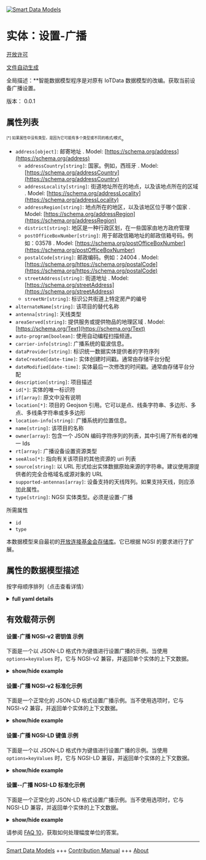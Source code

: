 <!-- 10-Header -->    
[![Smart Data Models](https://smartdatamodels.org/wp-content/uploads/2022/01/SmartDataModels_logo.png "Logo")](https://smartdatamodels.org)    
实体：设置-广播    
========<!-- /10-Header -->    
<!-- 15-License -->    
[开放许可](https://github.com/smart-data-models//dataModel.OCF/blob/master/settings-broadcasting/LICENSE.md)    
[文件自动生成](https://docs.google.com/presentation/d/e/2PACX-1vTs-Ng5dIAwkg91oTTUdt8ua7woBXhPnwavZ0FxgR8BsAI_Ek3C5q97Nd94HS8KhP-r_quD4H0fgyt3/pub?start=false&loop=false&delayms=3000#slide=id.gb715ace035_0_60)    
<!-- /15-License -->    
<!-- 20-Description -->    
全局描述：**智能数据模型程序是对原有 IoTData 数据模型的改编。获取当前设备广播设置。    
版本： 0.0.1    
<!-- /20-Description -->    
<!-- 30-PropertiesList -->    
## 属性列表    
<sup><sub>[*] 如果属性中没有类型，是因为它可能有多个类型或不同的格式/模式</sub></sup>。    
- `address[object]`: 邮寄地址  . Model: [https://schema.org/address](https://schema.org/address)	- `addressCountry[string]`: 国家。例如，西班牙  . Model: [https://schema.org/addressCountry](https://schema.org/addressCountry)    
	- `addressLocality[string]`: 街道地址所在的地点，以及该地点所在的区域  . Model: [https://schema.org/addressLocality](https://schema.org/addressLocality)    
	- `addressRegion[string]`: 地点所在的地区，以及该地区位于哪个国家  . Model: [https://schema.org/addressRegion](https://schema.org/addressRegion)    
	- `district[string]`: 地区是一种行政区划，在一些国家由地方政府管理      
	- `postOfficeBoxNumber[string]`: 用于邮政信箱地址的邮政信箱号码。例如：03578  . Model: [https://schema.org/postOfficeBoxNumber](https://schema.org/postOfficeBoxNumber)    
	- `postalCode[string]`: 邮政编码。例如：24004  . Model: [https://schema.org/https://schema.org/postalCode](https://schema.org/https://schema.org/postalCode)    
	- `streetAddress[string]`: 街道地址  . Model: [https://schema.org/streetAddress](https://schema.org/streetAddress)    
	- `streetNr[string]`: 标识公共街道上特定房产的编号      
- `alternateName[string]`: 该项目的替代名称  - `antenna[string]`: 天线类型  - `areaServed[string]`: 提供服务或提供物品的地理区域  . Model: [https://schema.org/Text](https://schema.org/Text)- `auto-program[boolean]`: 使用自动编程扫描频道。  - `carrier-info[string]`: 广播系统的载波信息。  - `dataProvider[string]`: 标识统一数据实体提供者的字符序列  - `dateCreated[date-time]`: 实体创建时间戳。通常由存储平台分配  - `dateModified[date-time]`: 实体最后一次修改的时间戳。通常由存储平台分配  - `description[string]`: 项目描述  - `id[*]`: 实体的唯一标识符  - `if[array]`: 原文中没有说明  - `location[*]`: 项目的 Geojson 引用。它可以是点、线条字符串、多边形、多点、多线条字符串或多多边形  - `location-info[string]`: 广播系统的位置信息。  - `name[string]`: 该项目的名称  - `owner[array]`: 包含一个 JSON 编码字符序列的列表，其中引用了所有者的唯一 Ids  - `rt[array]`: 广播设备设置资源类型  - `seeAlso[*]`: 指向有关该项目的其他资源的 uri 列表  - `source[string]`: 以 URL 形式给出实体数据原始来源的字符串。建议使用源提供者的完全合格域名或源对象的 URL  - `supported-antennas[array]`: 设备支持的天线阵列。如果支持天线，则应添加此属性。  - `type[string]`: NGSI 实体类型。必须是设置-广播  <!-- /30-PropertiesList -->    
<!-- 35-RequiredProperties -->    
所需属性    
- `id`  - `type`  <!-- /35-RequiredProperties -->    
<!-- 40-RequiredProperties -->    
本数据模型来自最初的[开放连接基金会存储库](https://github.com/openconnectivityfoundation/IoTDataModels)。它已根据 NGSI 的要求进行了扩展。    
<!-- /40-RequiredProperties -->    
<!-- 50-DataModelHeader -->    
## 属性的数据模型描述    
按字母顺序排列（点击查看详情）    
<!-- /50-DataModelHeader -->    
<!-- 60-ModelYaml -->    
<details><summary><strong>full yaml details</strong></summary>      
```yaml    
settings-broadcasting:      
  description: Smart Data Models Program adaptation of the original IoTData data Models. Gets current device broadcasting settings.      
  properties:      
    address:      
      description: The mailing address      
      properties:      
        addressCountry:      
          description: 'The country. For example, Spain'      
          type: string      
          x-ngsi:      
            model: https://schema.org/addressCountry      
            type: Property      
        addressLocality:      
          description: 'The locality in which the street address is, and which is in the region'      
          type: string      
          x-ngsi:      
            model: https://schema.org/addressLocality      
            type: Property      
        addressRegion:      
          description: 'The region in which the locality is, and which is in the country'      
          type: string      
          x-ngsi:      
            model: https://schema.org/addressRegion      
            type: Property      
        district:      
          description: 'A district is a type of administrative division that, in some countries, is managed by the local government'      
          type: string      
          x-ngsi:      
            type: Property      
        postOfficeBoxNumber:      
          description: 'The post office box number for PO box addresses. For example, 03578'      
          type: string      
          x-ngsi:      
            model: https://schema.org/postOfficeBoxNumber      
            type: Property      
        postalCode:      
          description: 'The postal code. For example, 24004'      
          type: string      
          x-ngsi:      
            model: https://schema.org/https://schema.org/postalCode      
            type: Property      
        streetAddress:      
          description: The street address      
          type: string      
          x-ngsi:      
            model: https://schema.org/streetAddress      
            type: Property      
        streetNr:      
          description: Number identifying a specific property on a public street      
          type: string      
          x-ngsi:      
            type: Property      
      type: object      
      x-ngsi:      
        model: https://schema.org/address      
        type: Property      
    alternateName:      
      description: An alternative name for this item      
      type: string      
      x-ngsi:      
        type: Property      
    antenna:      
      description: Type of antenna      
      type: string      
      x-ngsi:      
        type: Property      
    areaServed:      
      description: The geographic area where a service or offered item is provided      
      type: string      
      x-ngsi:      
        model: https://schema.org/Text      
        type: Property      
    auto-program:      
      description: Scan for channels using Auto Program.      
      type: boolean      
      x-ngsi:      
        type: Property      
    carrier-info:      
      description: Carrier information of the broadcast system.      
      type: string      
      x-ngsi:      
        type: Property      
    dataProvider:      
      description: A sequence of characters identifying the provider of the harmonised data entity      
      type: string      
      x-ngsi:      
        type: Property      
    dateCreated:      
      description: Entity creation timestamp. This will usually be allocated by the storage platform      
      format: date-time      
      type: string      
      x-ngsi:      
        type: Property      
    dateModified:      
      description: Timestamp of the last modification of the entity. This will usually be allocated by the storage platform      
      format: date-time      
      type: string      
      x-ngsi:      
        type: Property      
    description:      
      description: A description of this item      
      type: string      
      x-ngsi:      
        type: Property      
    id:      
      anyOf:      
        - description: Identifier format of any NGSI entity      
          maxLength: 256      
          minLength: 1      
          pattern: ^[\w\-\.\{\}\$\+\*\[\]`|~^@!,:\\]+$      
          type: string      
          x-ngsi:      
            type: Property      
        - description: Identifier format of any NGSI entity      
          format: uri      
          type: string      
          x-ngsi:      
            type: Property      
      description: Unique identifier of the entity      
      x-ngsi:      
        type: Property      
    if:      
      description: No description is available in the original      
      items:      
        enum:      
          - oic.if.rw      
          - oic.if.baseline      
        type: string      
      minItems: 2      
      readOnly: true      
      type: array      
      uniqueItems: true      
      x-ngsi:      
        type: Property      
    location:      
      description: 'Geojson reference to the item. It can be Point, LineString, Polygon, MultiPoint, MultiLineString or MultiPolygon'      
      oneOf:      
        - description: Geojson reference to the item. Point      
          properties:      
            bbox:      
              items:      
                type: number      
              minItems: 4      
              type: array      
            coordinates:      
              items:      
                type: number      
              minItems: 2      
              type: array      
            type:      
              enum:      
                - Point      
              type: string      
          required:      
            - type      
            - coordinates      
          title: GeoJSON Point      
          type: object      
          x-ngsi:      
            type: GeoProperty      
        - description: Geojson reference to the item. LineString      
          properties:      
            bbox:      
              items:      
                type: number      
              minItems: 4      
              type: array      
            coordinates:      
              items:      
                items:      
                  type: number      
                minItems: 2      
                type: array      
              minItems: 2      
              type: array      
            type:      
              enum:      
                - LineString      
              type: string      
          required:      
            - type      
            - coordinates      
          title: GeoJSON LineString      
          type: object      
          x-ngsi:      
            type: GeoProperty      
        - description: Geojson reference to the item. Polygon      
          properties:      
            bbox:      
              items:      
                type: number      
              minItems: 4      
              type: array      
            coordinates:      
              items:      
                items:      
                  items:      
                    type: number      
                  minItems: 2      
                  type: array      
                minItems: 4      
                type: array      
              type: array      
            type:      
              enum:      
                - Polygon      
              type: string      
          required:      
            - type      
            - coordinates      
          title: GeoJSON Polygon      
          type: object      
          x-ngsi:      
            type: GeoProperty      
        - description: Geojson reference to the item. MultiPoint      
          properties:      
            bbox:      
              items:      
                type: number      
              minItems: 4      
              type: array      
            coordinates:      
              items:      
                items:      
                  type: number      
                minItems: 2      
                type: array      
              type: array      
            type:      
              enum:      
                - MultiPoint      
              type: string      
          required:      
            - type      
            - coordinates      
          title: GeoJSON MultiPoint      
          type: object      
          x-ngsi:      
            type: GeoProperty      
        - description: Geojson reference to the item. MultiLineString      
          properties:      
            bbox:      
              items:      
                type: number      
              minItems: 4      
              type: array      
            coordinates:      
              items:      
                items:      
                  items:      
                    type: number      
                  minItems: 2      
                  type: array      
                minItems: 2      
                type: array      
              type: array      
            type:      
              enum:      
                - MultiLineString      
              type: string      
          required:      
            - type      
            - coordinates      
          title: GeoJSON MultiLineString      
          type: object      
          x-ngsi:      
            type: GeoProperty      
        - description: Geojson reference to the item. MultiLineString      
          properties:      
            bbox:      
              items:      
                type: number      
              minItems: 4      
              type: array      
            coordinates:      
              items:      
                items:      
                  items:      
                    items:      
                      type: number      
                    minItems: 2      
                    type: array      
                  minItems: 4      
                  type: array      
                type: array      
              type: array      
            type:      
              enum:      
                - MultiPolygon      
              type: string      
          required:      
            - type      
            - coordinates      
          title: GeoJSON MultiPolygon      
          type: object      
          x-ngsi:      
            type: GeoProperty      
      x-ngsi:      
        type: GeoProperty      
    location-info:      
      description: Location information of the broadcast system.      
      type: string      
      x-ngsi:      
        type: Property      
    name:      
      description: The name of this item      
      type: string      
      x-ngsi:      
        type: Property      
    owner:      
      description: A List containing a JSON encoded sequence of characters referencing the unique Ids of the owner(s)      
      items:      
        anyOf:      
          - description: Identifier format of any NGSI entity      
            maxLength: 256      
            minLength: 1      
            pattern: ^[\w\-\.\{\}\$\+\*\[\]`|~^@!,:\\]+$      
            type: string      
            x-ngsi:      
              type: Property      
          - description: Identifier format of any NGSI entity      
            format: uri      
            type: string      
            x-ngsi:      
              type: Property      
        description: Unique identifier of the entity      
        x-ngsi:      
          type: Property      
      type: array      
      x-ngsi:      
        type: Property      
    rt:      
      description: The Resource Type of Device Settings for broadcasting      
      items:      
        enum:      
          - oic.r.settings.broadcasting      
        type: string      
      minItems: 1      
      readOnly: true      
      type: array      
      uniqueItems: true      
      x-ngsi:      
        type: Property      
    seeAlso:      
      description: list of uri pointing to additional resources about the item      
      oneOf:      
        - items:      
            format: uri      
            type: string      
          minItems: 1      
          type: array      
        - format: uri      
          type: string      
      x-ngsi:      
        type: Property      
    source:      
      description: 'A sequence of characters giving the original source of the entity data as a URL. Recommended to be the fully qualified domain name of the source provider, or the URL to the source object'      
      type: string      
      x-ngsi:      
        type: Property      
    supported-antennas:      
      description: The array of possible antennas the device supports. This property should be added if antenna is supported.      
      items:      
        type: string      
      minItems: 1      
      readOnly: true      
      type: array      
      x-ngsi:      
        type: Property      
    type:      
      description: NGSI entity type. It has to be settings-broadcasting      
      enum:      
        - settings-broadcasting      
      type: string      
      x-ngsi:      
        type: Property      
  required:      
    - id      
    - type      
  type: object      
  x-derived-from: https://github.com/OpenInterConnect/IoTDataModels/blob/master/settings-broadcastingResURI.swagger.json      
  x-disclaimer: 'Redistribution and use in source and binary forms, with or without modification, are permitted  provided that the license conditions are met. Copyleft (c) 2022 Contributors to Smart Data Models Program'      
  x-license-url: https://github.com/smart-data-models/dataModel.OCF/blob/master/settings-broadcasting/LICENSE.md      
  x-model-schema: https://smart-data-models.github.io/dataModel.IoTDataModels/settings-broadcasting/schema.json      
  x-model-tags: OCF      
  x-version: 0.0.1      
```    
</details>      
<!-- /60-ModelYaml -->    
<!-- 70-MiddleNotes -->    
<!-- /70-MiddleNotes -->    
<!-- 80-Examples -->    
## 有效载荷示例    
#### 设置-广播 NGSI-v2 密钥值 示例    
下面是一个以 JSON-LD 格式作为键值进行设置广播的示例。当使用 `options=keyValues` 时，它与 NGSI-v2 兼容，并返回单个实体的上下文数据。    
<details><summary><strong>show/hide example</strong></summary>      
```json  
{  
  "id": "urn:ngsi-ld:settings-broadcasting:id:YWMD:14174205",  
  "dateCreated": "1981-06-24T23:59:36Z",  
  "dateModified": "1978-03-16T10:29:14Z",  
  "source": "Probably turn reach not north answer. Course occur easy give concern. Research someone lawyer situation pro",  
  "name": "Charge commercial development tough technology make often bit. Pick th",  
  "alternateName": "Yes create vo",  
  "description": "Structure smile nice goal. Pretty first here say sometimes.",  
  "dataProvider": "What challenge myself business something outside. Half hear any all relationship ",  
  "owner": [  
    "urn:ngsi-ld:settings-broadcasting:items:IYDV:67275654",  
    "urn:ngsi-ld:settings-broadcasting:items:NZOU:92414940"  
  ],  
  "seeAlso": [  
    "urn:ngsi-ld:settings-broadcasting:items:QQFK:04713049"  
  ],  
  "location": {  
    "type": "Point",  
    "coordinates": [  
      20.587973,  
      69.82222  
    ]  
  },  
  "address": {  
    "streetAddress": "Tree set environm",  
    "addressLocality": "Miss home respond family start environmental population. Scientist mention compare north when personal. Defense successful",  
    "addressRegion": "Focus themselves outside provide card chair report. Machine art data guess summer se",  
    "addressCountry": "Main glass day expect move western. Win machine suddenly professor expect. Affect present cold president how. Responsibility nat",  
    "postalCode": "Tend political card visit. Up behavior federal fall million history not market.",  
    "postOfficeBoxNumber": "State partner door market wide yourself. Line development money buy check include likely serious. Know security stop field tend police.",  
    "streetNr": "Dream some now eye recognize democratic production. Plan need think relationship. Rather culture continue family everyone society writer nothing. Those rather role bad.",  
    "district": "Year mean TV huge whose. Consid"  
  },  
  "areaServed": "Gun good deep them. Here you police tough public economic friend.",  
  "rt": [  
    "oic.r.settings.broadcasting"  
  ],  
  "if": [  
    "oic.if.baseline",  
    "oic.if.rw"  
  ],  
  "antenna": "The billion",  
  "supported-antennas": [  
    "Scene money move that south beyond. Up candidate up test. Around imagine quite commercial minute."  
  ],  
  "location-info": "Poor kid dream be street ed",  
  "carrier-info": "Art when prove discuss medical blood",  
  "auto-program": true,  
  "type": "settings-broadcasting"  
}  
```  
</details>    
#### 设置-广播 NGSI-v2 标准化示例    
下面是一个正常化的 JSON-LD 格式设置广播示例。当不使用选项时，它与 NGSI-v2 兼容，并返回单个实体的上下文数据。    
<details><summary><strong>show/hide example</strong></summary>      
```json  
{  
  "id": "urn:ngsi-ld:settings-broadcasting:id:YWMD:14174205",  
  "dateCreated": {  
    "type": "DateTime",  
    "value": "1981-06-24T23:59:36Z"  
  },  
  "dateModified": {  
    "type": "DateTime",  
    "value": "1978-03-16T10:29:14Z"  
  },  
  "source": {  
    "type": "Text",  
    "value": "Probably turn reach not north answer. Course occur easy give concern. Research someone lawyer situation pro"  
  },  
  "name": {  
    "type": "Text",  
    "value": "Charge commercial development tough technology make often bit. Pick th"  
  },  
  "alternateName": {  
    "type": "Text",  
    "value": "Yes create vo"  
  },  
  "description": {  
    "type": "Text",  
    "value": "Structure smile nice goal. Pretty first here say sometimes."  
  },  
  "dataProvider": {  
    "type": "Text",  
    "value": "What challenge myself business something outside. Half hear any all relationship "  
  },  
  "owner": {  
    "type": "StructuredValue",  
    "value": [  
      "urn:ngsi-ld:settings-broadcasting:items:IYDV:67275654",  
      "urn:ngsi-ld:settings-broadcasting:items:NZOU:92414940"  
    ]  
  },  
  "seeAlso": {  
    "type": "StructuredValue",  
    "value": [  
      "urn:ngsi-ld:settings-broadcasting:items:QQFK:04713049"  
    ]  
  },  
  "location": {  
    "type": "geo:json",  
    "value": {  
      "type": "Point",  
      "coordinates": [  
        20.587973,  
        69.82222  
      ]  
    }  
  },  
  "address": {  
    "type": "StructuredValue",  
    "value": {  
      "streetAddress": "Tree set environm",  
      "addressLocality": "Miss home respond family start environmental population. Scientist mention compare north when personal. Defense successful",  
      "addressRegion": "Focus themselves outside provide card chair report. Machine art data guess summer se",  
      "addressCountry": "Main glass day expect move western. Win machine suddenly professor expect. Affect present cold president how. Responsibility nat",  
      "postalCode": "Tend political card visit. Up behavior federal fall million history not market.",  
      "postOfficeBoxNumber": "State partner door market wide yourself. Line development money buy check include likely serious. Know security stop field tend police.",  
      "streetNr": "Dream some now eye recognize democratic production. Plan need think relationship. Rather culture continue family everyone society writer nothing. Those rather role bad.",  
      "district": "Year mean TV huge whose. Consid"  
    }  
  },  
  "areaServed": {  
    "type": "Text",  
    "value": "Gun good deep them. Here you police tough public economic friend."  
  },  
  "rt": {  
    "type": "StructuredValue",  
    "value": [  
      "oic.r.settings.broadcasting"  
    ]  
  },  
  "if": {  
    "type": "StructuredValue",  
    "value": [  
      "oic.if.baseline",  
      "oic.if.rw"  
    ]  
  },  
  "antenna": {  
    "type": "Text",  
    "value": "The billion"  
  },  
  "supported-antennas": {  
    "type": "StructuredValue",  
    "value": [  
      "Scene money move that south beyond. Up candidate up test. Around imagine quite commercial minute."  
    ]  
  },  
  "location-info": {  
    "type": "Text",  
    "value": "Poor kid dream be street ed"  
  },  
  "carrier-info": {  
    "type": "Text",  
    "value": "Art when prove discuss medical blood"  
  },  
  "auto-program": {  
    "type": "Boolean",  
    "value": true  
  },  
  "type": "settings-broadcasting"  
}  
```  
</details>    
#### 设置-广播 NGSI-LD 键值 示例    
下面是一个以 JSON-LD 格式作为键值进行设置广播的示例。当使用 `options=keyValues` 时，它与 NGSI-LD 兼容，并返回单个实体的上下文数据。    
<details><summary><strong>show/hide example</strong></summary>      
```json  
{  
  "id": "urn:ngsi-ld:settings-broadcasting:id:YWMD:14174205",  
  "dateCreated": "1981-06-24T23:59:36Z",  
  "dateModified": "1978-03-16T10:29:14Z",  
  "source": "Probably turn reach not north answer. Course occur easy give concern. Research someone lawyer situation pro",  
  "name": "Charge commercial development tough technology make often bit. Pick th",  
  "alternateName": "Yes create vo",  
  "description": "Structure smile nice goal. Pretty first here say sometimes.",  
  "dataProvider": "What challenge myself business something outside. Half hear any all relationship ",  
  "owner": [  
    "urn:ngsi-ld:settings-broadcasting:items:IYDV:67275654",  
    "urn:ngsi-ld:settings-broadcasting:items:NZOU:92414940"  
  ],  
  "seeAlso": [  
    "urn:ngsi-ld:settings-broadcasting:items:QQFK:04713049"  
  ],  
  "location": {  
    "type": "Point",  
    "coordinates": [  
      20.587973,  
      69.82222  
    ]  
  },  
  "address": {  
    "streetAddress": "Tree set environm",  
    "addressLocality": "Miss home respond family start environmental population. Scientist mention compare north when personal. Defense successful",  
    "addressRegion": "Focus themselves outside provide card chair report. Machine art data guess summer se",  
    "addressCountry": "Main glass day expect move western. Win machine suddenly professor expect. Affect present cold president how. Responsibility nat",  
    "postalCode": "Tend political card visit. Up behavior federal fall million history not market.",  
    "postOfficeBoxNumber": "State partner door market wide yourself. Line development money buy check include likely serious. Know security stop field tend police.",  
    "streetNr": "Dream some now eye recognize democratic production. Plan need think relationship. Rather culture continue family everyone society writer nothing. Those rather role bad.",  
    "district": "Year mean TV huge whose. Consid"  
  },  
  "areaServed": "Gun good deep them. Here you police tough public economic friend.",  
  "rt": [  
    "oic.r.settings.broadcasting"  
  ],  
  "if": [  
    "oic.if.baseline",  
    "oic.if.rw"  
  ],  
  "antenna": "The billion",  
  "supported-antennas": [  
    "Scene money move that south beyond. Up candidate up test. Around imagine quite commercial minute."  
  ],  
  "location-info": "Poor kid dream be street ed",  
  "carrier-info": "Art when prove discuss medical blood",  
  "auto-program": true,  
  "type": "settings-broadcasting",  
  "@context": [  
    "https://smartdatamodels.org/context.jsonld"  
  ]  
}  
```  
</details>    
#### 设置--广播 NGSI-LD 标准化示例    
下面是一个正常化的 JSON-LD 格式设置广播示例。当不使用选项时，它与 NGSI-LD 兼容，并返回单个实体的上下文数据。    
<details><summary><strong>show/hide example</strong></summary>      
```json  
{  
    "id": "urn:ngsi-ld:settings-broadcasting:id:YWMD:14174205",  
    "dateCreated": {  
        "type": "Property",  
        "value": {  
            "@type": "DateTime",  
            "@value": "1981-06-24T23:59:36Z"  
        }  
    },  
    "dateModified": {  
        "type": "Property",  
        "value": {  
            "@type": "DateTime",  
            "@value": "1978-03-16T10:29:14Z"  
        }  
    },  
    "source": {  
        "type": "Property",  
        "value": "Probably turn reach not north answer. Course occur easy give concern. Research someone lawyer situation pro"  
    },  
    "name": {  
        "type": "Property",  
        "value": "Charge commercial development tough technology make often bit. Pick th"  
    },  
    "alternateName": {  
        "type": "Property",  
        "value": "Yes create vo"  
    },  
    "description": {  
        "type": "Property",  
        "value": "Structure smile nice goal. Pretty first here say sometimes."  
    },  
    "dataProvider": {  
        "type": "Property",  
        "value": "What challenge myself business something outside. Half hear any all relationship "  
    },  
    "owner": {  
        "type": "Property",  
        "value": [  
            "urn:ngsi-ld:settings-broadcasting:items:IYDV:67275654",  
            "urn:ngsi-ld:settings-broadcasting:items:NZOU:92414940"  
        ]  
    },  
    "seeAlso": {  
        "type": "Property",  
        "value": [  
            "urn:ngsi-ld:settings-broadcasting:items:QQFK:04713049"  
        ]  
    },  
    "location": {  
        "type": "GeoProperty",  
        "value": {  
            "type": "Point",  
            "coordinates": [  
                20.587973,  
                69.82222  
            ]  
        }  
    },  
    "address": {  
        "type": "Property",  
        "value": {  
            "streetAddress": "Tree set environm",  
            "addressLocality": "Miss home respond family start environmental population. Scientist mention compare north when personal. Defense successful",  
            "addressRegion": "Focus themselves outside provide card chair report. Machine art data guess summer se",  
            "addressCountry": "Main glass day expect move western. Win machine suddenly professor expect. Affect present cold president how. Responsibility nat",  
            "postalCode": "Tend political card visit. Up behavior federal fall million history not market.",  
            "postOfficeBoxNumber": "State partner door market wide yourself. Line development money buy check include likely serious. Know security stop field tend police.",  
            "streetNr": "Dream some now eye recognize democratic production. Plan need think relationship. Rather culture continue family everyone society writer nothing. Those rather role bad.",  
            "district": "Year mean TV huge whose. Consid"  
        }  
    },  
    "areaServed": {  
        "type": "Property",  
        "value": "Gun good deep them. Here you police tough public economic friend."  
    },  
    "rt": {  
        "type": "Property",  
        "value": [  
            "oic.r.settings.broadcasting"  
        ]  
    },  
    "if": {  
        "type": "Property",  
        "value": [  
            "oic.if.baseline",  
            "oic.if.rw"  
        ]  
    },  
    "antenna": {  
        "type": "Property",  
        "value": "The billion"  
    },  
    "supported-antennas": {  
        "type": "Property",  
        "value": [  
            "Scene money move that south beyond. Up candidate up test. Around imagine quite commercial minute."  
        ]  
    },  
    "location-info": {  
        "type": "Property",  
        "value": "Poor kid dream be street ed"  
    },  
    "carrier-info": {  
        "type": "Property",  
        "value": "Art when prove discuss medical blood"  
    },  
    "auto-program": {  
        "type": "Property",  
        "value": true  
    },  
    "type": "settings-broadcasting",  
    "@context": [  
        "https://smartdatamodels.org/context.jsonld"  
    ]  
}  
```  
</details><!-- /80-Examples -->    
<!-- 90-FooterNotes -->    
<!-- /90-FooterNotes -->    
<!-- 95-Units -->    
请参阅 [FAQ 10](https://smartdatamodels.org/index.php/faqs/)，获取如何处理幅度单位的答案。    
<!-- /95-Units -->    
<!-- 97-LastFooter -->    
---    
[Smart Data Models](https://smartdatamodels.org) +++ [Contribution Manual](https://bit.ly/contribution_manual) +++ [About](https://bit.ly/Introduction_SDM)<!-- /97-LastFooter -->    
